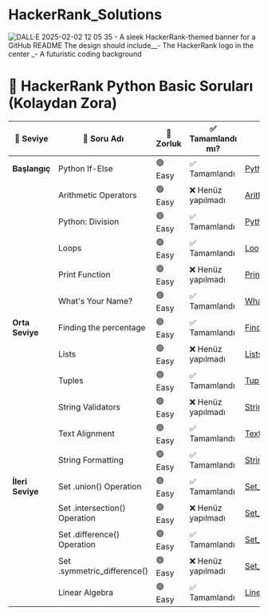 # HackerRank_Solutions
![DALL·E 2025-02-02 12 05 35 - A sleek HackerRank-themed banner for a GitHub README  The design should include__- The HackerRank logo in the center _- A futuristic coding background](https://github.com/user-attachments/assets/f33d5d38-0248-4939-ab9a-bb1fe70bf727)





# 📌 HackerRank Python Basic Soruları (Kolaydan Zora)

| 📌 Seviye | 📝 Soru Adı | 🎯 Zorluk | ✅ Tamamlandı mı? | 📂 Dosya Adı |
|-----------|----------------------------|---------|----------------|-----------------------------------|
| **Başlangıç** | Python If-Else | 🟢 Easy | ✅ Tamamlandı | [Python_If_Else.py](./Python/Python_If_Else.py) |
|  | Arithmetic Operators | 🟢 Easy | ❌ Henüz yapılmadı | [Arithmetic_Operators.py](./Python/Arithmetic_Operators.py) |
|  | Python: Division | 🟢 Easy | ✅ Tamamlandı | [Python_Division.py](./Python/Python_Division.py) |
|  | Loops | 🟢 Easy | ✅ Tamamlandı | [Loops.py](./Python/Loops.py) |
|  | Print Function | 🟢 Easy | ❌ Henüz yapılmadı | [Print_Function.py](./Python/Print_Function.py) |
|  | What's Your Name? | 🟢 Easy | ✅ Tamamlandı | [Whats_Your_Name.py](./Python/Whats_Your_Name.py) |
| **Orta Seviye** | Finding the percentage | 🟢 Easy | ✅ Tamamlandı | [Finding_Percentage.py](./Python/Finding_Percentage.py) |
|  | Lists | 🟢 Easy | ❌ Henüz yapılmadı | [Lists.py](./Python/Lists.py) |
|  | Tuples | 🟢 Easy | ✅ Tamamlandı | [Tuples.py](./Python/Tuples.py) |
|  | String Validators | 🟢 Easy | ❌ Henüz yapılmadı | [String_Validators.py](./Python/String_Validators.py) |
|  | Text Alignment | 🟢 Easy | ✅ Tamamlandı | [Text_Alignment.py](./Python/Text_Alignment.py) |
|  | String Formatting | 🟢 Easy | ✅ Tamamlandı | [String_Formatting.py](./Python/String_Formatting.py) |
| **İleri Seviye** | Set .union() Operation | 🟢 Easy | ✅ Tamamlandı | [Set_Union.py](./Python/Set_Union.py) |
|  | Set .intersection() Operation | 🟢 Easy | ❌ Henüz yapılmadı | [Set_Intersection.py](./Python/Set_Intersection.py) |
|  | Set .difference() Operation | 🟢 Easy | ✅ Tamamlandı | [Set_Difference.py](./Python/Set_Difference.py) |
|  | Set .symmetric_difference() | 🟢 Easy | ❌ Henüz yapılmadı | [Set_Symmetric_Difference.py](./Python/Set_Symmetric_Difference.py) |
|  | Linear Algebra | 🟢 Easy | ✅ Tamamlandı | [Linear_Algebra.py](./Python/Linear_Algebra.py) |

